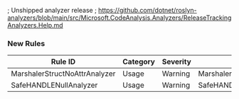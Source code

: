 ﻿; Unshipped analyzer release
; https://github.com/dotnet/roslyn-analyzers/blob/main/src/Microsoft.CodeAnalysis.Analyzers/ReleaseTrackingAnalyzers.Help.md

### New Rules

Rule ID | Category | Severity | Notes
--------|----------|----------|-------
MarshalerStructNoAttrAnalyzer | Usage | Warning | MarshalerStructNoAttrAnalyzer
SafeHANDLENullAnalyzer | Usage | Warning | SafeHANDLENullAnalyzer